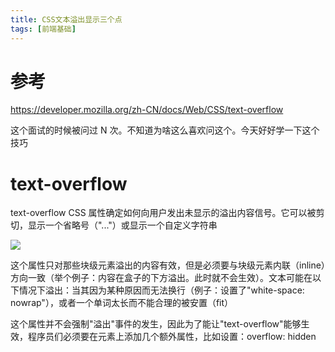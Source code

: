```yaml
---
title: CSS文本溢出显示三个点
tags: [前端基础]
---
```


# 参考

https://developer.mozilla.org/zh-CN/docs/Web/CSS/text-overflow

这个面试的时候被问过 N 次。不知道为啥这么喜欢问这个。今天好好学一下这个技巧

<!-- more -->

# text-overflow

text-overflow CSS 属性确定如何向用户发出未显示的溢出内容信号。它可以被剪切，显示一个省略号（"..."）或显示一个自定义字符串

![](https://secure2.wostatic.cn/static/x5sD24sryE3PtyBkBzw4Hd/image.png?auth_key=1754473784-6GYTYgJpMtXgz576di2vVr-0-5849c07b628e06a4470a2ac6a42739f1)

这个属性只对那些块级元素溢出的内容有效，但是必须要与块级元素内联（inline）方向一致（举个例子：内容在盒子的下方溢出。此时就不会生效）。文本可能在以下情况下溢出：当其因为某种原因而无法换行（例子：设置了"white-space: nowrap"），或者一个单词太长而不能合理的被安置（fit）

这个属性并不会强制"溢出"事件的发生，因此为了能让"text-overflow"能够生效，程序员们必须要在元素上添加几个额外属性，比如设置：overflow: hidden
